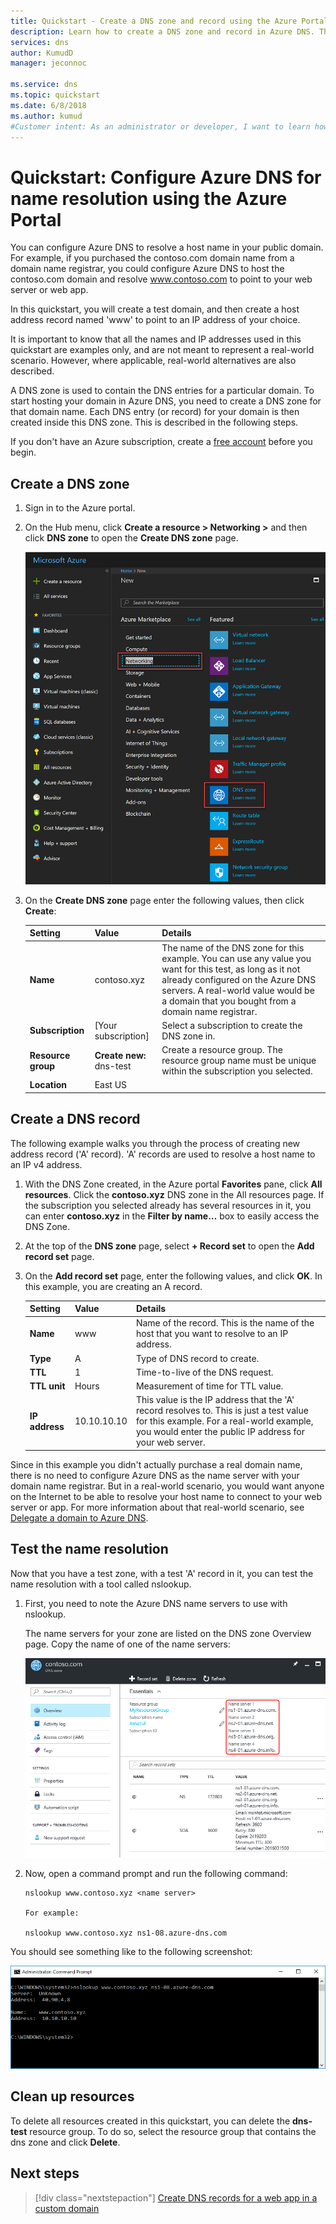 ```yaml
---
title: Quickstart - Create a DNS zone and record using the Azure Portal
description: Learn how to create a DNS zone and record in Azure DNS. This is a step-by-step guide to create and manage your first DNS zone and record using the Azure portal.
services: dns
author: KumudD
manager: jeconnoc

ms.service: dns
ms.topic: quickstart
ms.date: 6/8/2018
ms.author: kumud
#Customer intent: As an administrator or developer, I want to learn how to configure Azure DNS so I can connect to my web server using a friendly name.
---
```


# Quickstart: Configure Azure DNS for name resolution using the Azure Portal

 You can configure Azure DNS to resolve a host name in your public domain. For example, if you purchased the contoso.com domain name from a domain name registrar, you could configure Azure DNS to host the contoso.com domain and resolve www.contoso.com to point to your web server or web app.

In this quickstart, you will create a test domain, and then create a host address record named 'www' to point to an IP address of your choice.

It is important to know that all the names and IP addresses used in this quickstart are examples only, and are not meant to represent a real-world scenario. However, where applicable, real-world alternatives are also described.

<!---
You can also perform these steps using [Azure PowerShell](dns-getstarted-powershell.md) or the cross-platform [Azure CLI 2.0](dns-getstarted-cli.md).
--->

A DNS zone is used to contain the DNS entries for a particular domain. To start hosting your domain in Azure DNS, you need to create a DNS zone for that domain name. Each DNS entry (or record) for your domain is then created inside this DNS zone. This is described in the following steps.

If you don't have an Azure subscription, create a [free account](https://azure.microsoft.com/free/?WT.mc_id=A261C142F) before you begin.

## Create a DNS zone

1. Sign in to the Azure portal.
2. On the Hub menu, click **Create a resource > Networking >** and then click **DNS zone** to open the **Create DNS zone** page.

    ![DNS zone](./media/dns-getstarted-portal/openzone650.png)

4. On the **Create DNS zone** page enter the following values, then click **Create**:


   | **Setting** | **Value** | **Details** |
   |---|---|---|
   |**Name**|contoso.xyz|The name of the DNS zone for this example. You can use any value you want for this test, as long as it not already configured on the Azure DNS servers. A real-world value would be a domain that you bought from a domain name registrar.|
   |**Subscription**|[Your subscription]|Select a subscription to create the DNS zone in.|
   |**Resource group**|**Create new:** dns-test|Create a resource group. The resource group name must be unique within the subscription you selected. |
   |**Location**|East US||

## Create a DNS record

The following example walks you through the process of creating new address record ('A' record). 'A' records are used to resolve a host name to an IP v4 address.

1. With the DNS Zone created, in the Azure portal **Favorites** pane, click **All resources**. Click the **contoso.xyz** DNS zone in the All resources page. If the subscription you selected already has several resources in it, you can enter **contoso.xyz** in the **Filter by name…** box to easily access the DNS Zone.

1. At the top of the **DNS zone** page, select **+ Record set** to open the **Add record set** page.

1. On the **Add record set** page, enter the following values, and click **OK**. In this example, you are creating an A record.

   |**Setting** | **Value** | **Details** |
   |---|---|---|
   |**Name**|www|Name of the record. This is the name of the host that you want to resolve to an IP address.|
   |**Type**|A| Type of DNS record to create.|
   |**TTL**|1|Time-to-live of the DNS request.|
   |**TTL unit**|Hours|Measurement of time for TTL value.|
   |**IP address**|10.10.10.10| This value is the IP address that the 'A' record resolves to. This is just a test value for this example. For a real-world example, you would enter the public IP address for your web server.|


Since in this example you didn't actually purchase a real domain name, there is no need to configure Azure DNS as the name server with your domain name registrar. But in a real-world scenario, you would want anyone on the Internet to be able to resolve your host name to connect to your web server or app. For more information about that real-world scenario, see [Delegate a domain to Azure DNS](dns-delegate-domain-azure-dns.md).


## Test the name resolution

Now that you have a test zone, with a test 'A' record in it, you can test the name resolution with a tool called nslookup. 

1. First, you need to note the Azure DNS name servers to use with nslookup. 

   The name servers for your zone are listed on the DNS zone Overview page. Copy the name of one of the name servers:

   ![zone](./media/dns-getstarted-portal/viewzonens500.png)

2. Now, open a command prompt and run the following command:

   ```
   nslookup www.contoso.xyz <name server>
   
   For example:

   nslookup www.contoso.xyz ns1-08.azure-dns.com
   ```

You should see something like to the following screenshot:

![nslookup](media/dns-getstarted-portal/nslookup.PNG)

## Clean up resources

To delete all resources created in this quickstart, you can delete the **dns-test** resource group. To do so, select the resource group that contains the dns zone and click **Delete**.


## Next steps

> [!div class="nextstepaction"]
> [Create DNS records for a web app in a custom domain](./dns-web-sites-custom-domain.md)